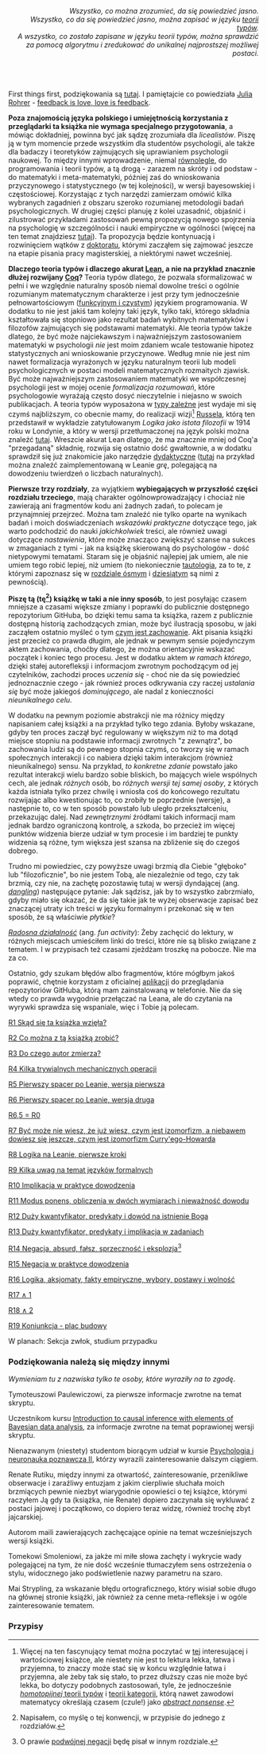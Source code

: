 <div align="right"><em>Wszystko, co można zrozumieć, da się powiedzieć jasno.<br/>Wszystko, co da
się powiedzieć jasno, można zapisać w języku <a
href="https://en.wikipedia.org/wiki/Type_theory">teorii typów</a>.<br/> A wszystko, co zostało
zapisane w języku teorii typów, można sprawdzić za pomocą algorytmu i zredukować do unikalnej
najprostszej możliwej postaci.</em></div>

<br/>
<br/>
<br/>

First things first, podziękowania są [tutaj](#podziekowania). I pamiętajcie co powiedziała [Julia
Rohrer](https://juliarohrer.com/) - [feedback is love, love is
feedback](https://www.the100.ci/2024/12/01/writing-about-technical-topics-in-an-accessible-manner/#feedback-is-life).

**Poza znajomością języka polskiego i umiejętnością korzystania z przeglądarki ta książka nie wymaga
specjalnego przygotowania**, a mówiąc dokładniej, powinna być jak sądzę zrozumiała dla
*licealistów*. Piszę ją w tym momencie przede wszystkim dla studentów psychologii, ale także dla
badaczy i teoretyków zajmujących się uprawianiem psychologii naukowej. To między innymi
wprowadzenie, niemal [równolegle](https://en.wikipedia.org/wiki/Everything_Everywhere_All_at_Once),
do programowania i teorii typów, a tą drogą - zarazem na skróty i od podstaw - do matematyki i
meta-matematyki, później zaś do wnioskowania przyczynowego i statystycznego (w tej kolejności), w
wersji bayesowskiej i częstościowej. Korzystając z tych narzędzi zamierzam omówić kilka wybranych
zagadnień z obszaru szeroko rozumianej metodologii badań psychologicznych. W drugiej części planuję
z kolei uzasadnić, objaśnić i zilustrować przykładami zastosowań pewną propozycją nowego spojrzenia
na psychologię w szczególności i nauki empiryczne w ogólności (więcej na ten temat znajdziesz
[tutaj](./rozdzialy/02_Cel.md)). Ta propozycja będzie kontynuacją i rozwinięciem wątków z
[doktoratu](./rozdzialy/praca_doktorska.pdf), którymi zacząłem się zajmować jeszcze na etapie
pisania pracy magisterskiej, a niektórymi nawet wcześniej.

**Dlaczego teoria typów i dlaczego akurat
[Lean](https://en.wikipedia.org/wiki/Lean_(proof_assistant)), a nie na przykład znacznie dłużej
rozwijany [Coq](https://en.wikipedia.org/wiki/Coq_(software))?** Teoria typów dlatego, że pozwala
sformalizować w pełni i we względnie naturalny sposób niemal dowolne treści o ogólnie rozumianym
matematycznym charakterze i jest przy tym jednocześnie pełnowartościowym ([funkcyjnym i
czystym](https://pl.wikipedia.org/wiki/Programowanie_funkcyjne)) językiem programowania. W dodatku
to nie jest jakiś tam kolejny taki język, tylko taki, którego składnia kształtowała się stopniowo
jako rezultat badań wybitnych matematyków i filozofów zajmujących się podstawami matematyki. Ale
teoria typów także dlatego, że być może najciekawszym i najważniejszym zastosowaniem matematyki w
psychologii *nie* jest moim zdaniem wcale testowanie hipotez statystycznych ani wnioskowanie
przyczynowe. Według mnie nie jest nim nawet formalizacja wyrażonych w języku naturalnym teorii lub
modeli psychologicznych w postaci modeli matematycznych rozmaitych zjawisk. Być może najważniejszym
zastosowaniem matematyki we współczesnej psychologii jest w mojej ocenie *formalizacja rozumowań*,
które psychologowie wyrażają często dosyć nieczytelnie i niejasno w swoich publikacjach. A teoria
typów wyposażona w [typy zależne](https://en.wikipedia.org/wiki/Dependent_type) jest wydaje mi się
czymś najbliższym, co obecnie mamy, do realizacji wizji[^2]
[Russela](https://pl.wikipedia.org/wiki/Bertrand_Russell), którą ten przedstawił w wykładzie
zatytułowanym *Logika jako istota filozofii* w 1914 roku w Londynie, a który w wersji
przetłumaczonej na język polski można znaleźć
[tutaj](https://ejournals.eu/pliki_artykulu_czasopisma/pelny_tekst/6bef0ebd-7ba5-407b-a167-d8bd49697ee6/pobierz).
Wreszcie akurat Lean dlatego, że ma znacznie mniej od Coq'a "przegadaną" składnię, rozwija się
ostatnio dość gwałtownie, a w dodatku sprawdził się już znakomicie jako narzędzie
[dydaktyczne](https://github.com/ImperialCollegeLondon/formalising-mathematics-2024)
([tutaj](https://adam.math.hhu.de/#/g/leanprover-community/nng4) na przykład można znaleźć
zaimplementowaną w Leanie *grę*, polegającą na dowodzeniu twierdzeń o liczbach naturalnych).

**Pierwsze trzy rozdziały**, za wyjątkiem **wybiegających w przyszłość części rozdziału trzeciego**,
mają charakter ogólnowprowadzający i chociaż nie zawierają ani fragmentów kodu ani żadnych zadań, to
polecam je przynajmniej przejrzeć. Można tam znaleźć nie tylko oparte na wynikach badań i moich
doświadczeniach *wskazówki praktyczne* dotyczące tego, jak warto podchodzić do nauki *jakichkolwiek*
treści, ale również uwagi dotyczące *nastawienia*, które może znacząco zwiększyć szanse na sukces w
zmaganiach z tymi - jak na książkę skierowaną do psychologów - dość nietypowymi tematami. Staram się
je objaśnić najlepiej jak umiem, ale nie umiem tego robić lepiej, niż umiem (to niekoniecznie
[tautologia](https://pl.wikipedia.org/wiki/Tautologia_(logika)), za to te, z którymi zapoznasz się w
[rozdziale ósmym](./rozdzialy/Logika_na_Leanie_nowa_wersja.md) i
[dziesiątym](./rozdzialy/Implikacja_w_zadaniach.md) są nimi z pewnością).

**Piszę tą (tę[^3]) książkę w taki a nie inny sposób**, to jest posyłając czasem mniejsze a czasami
większe zmiany i poprawki do publicznie dostępnego repozytorium GitHuba, bo dzięki temu sama ta
książka, razem z publicznie dostępną historią zachodzących zmian, może być ilustracją sposobu, w
jaki zacząłem ostatnio myśleć o tym [czym jest zachowanie](./rozdzialy/02_Cel.md). Akt pisania
książki jest przecież co prawda długim, ale jednak w pewnym sensie pojedynczym aktem zachowania,
choćby dlatego, że można orientacyjnie wskazać początek i koniec tego procesu. Jest w dodatku aktem
*w ramach którego*, dzięki stałej autorefleksji i informacjom zwrotnym pochodzącym od jej
czytelników, zachodzi proces *uczenia się* - choć nie da się powiedzieć jednoznacznie czego - jak
również proces odkrywania czy raczej *ustalania się* być może jakiegoś *dominującego*, ale nadal z
konieczności *nieunikalnego celu*.

W dodatku na pewnym poziomie abstrakcji nie ma różnicy między napisaniem całej książki a na przykład
tylko tego zdania. Byłoby wskazane, gdyby ten proces zaczął być regulowany w większym niż to ma
dotąd miejsce stopniu na podstawie informacji zwrotnych "z zewnątrz", bo zachowania ludzi są do
pewnego stopnia czymś, co tworzy się w ramach społecznych interakcji i co nabiera dzięki takim
interakcjom (również nieunikalnego) sensu. Na przykład, *to konkretne zdanie* powstało jako rezultat
interakcji wielu bardzo sobie bliskich, bo mających wiele wspólnych cech, ale jednak *różnych* osób,
bo *różnych wersji tej samej osoby*, z których każda istniała tylko przez chwilę i wniosła coś do
końcowego rezultatu rozwijając albo kwestionując to, co zrobiły te poprzednie (wersje), a następnie
to, co w ten sposób powstało lub uległo przekształceniu, przekazując dalej. Nad *zewnętrznymi*
źródłami takich informacji mam jednak bardzo ograniczoną kontrolę, a szkoda, bo przecież im więcej
punktów widzenia bierze udział w tym procesie i im bardziej te punkty widzenia są różne, tym większa
jest szansa na zbliżenie się do czegoś dobrego.

Trudno mi powiedziec, czy powyższe uwagi brzmią dla Ciebie "głęboko" lub "filozoficznie", bo nie
jestem Tobą, ale niezależnie od tego, czy tak brzmią, czy nie, na zachętę pozostawię tutaj w wersji
dyndającej (ang. [*dangling*](https://en.wikipedia.org/wiki/Dangling_modifier)) następujące pytanie:
Jak sądzisz, jak by to wszystko zabrzmiało, gdyby miało się okazać, że da się takie jak te wyżej
obserwacje zapisać bez znaczącej utraty ich treści w języku formalnym i przekonać się w ten sposób,
że są właściwie *płytkie*?

[*Radosna działalność*](https://www.youtube.com/watch?v=AZzcE04ssoQ) (ang. *fun activity*): Żeby
zachęcić do lektury, w różnych miejscach umieściłem linki do treści, które nie są blisko związane z
tematem. I w przypisach też czasami zjeżdżam troszkę na pobocze. Nie ma za co.

Ostatnio, gdy szukam błędów albo fragmentów, które mógłbym jakoś poprawić, chętnie korzystam z
oficialnej [aplikacji](https://play.google.com/store/apps/details?id=com.github.android&hl=en) do
przeglądania repozytoriów GitHuba, którą mam zainstalowaną w telefonie. Nie da się wtedy co prawda
wygodnie przełączać na Leana, ale do czytania na wyrywki sprawdza się wspaniale, więc i Tobie ją
polecam.

[R1 Skąd się ta książka wzięła?](./rozdzialy/00_Wprowadzenie.md)

[R2 Co można z tą książką zrobić?](./rozdzialy/01_Jak_sie_uczyc.md)

[R3 Do czego autor zmierza?](./rozdzialy/02_Cel.md)

[R4 Kilka trywialnych mechanicznych operacji](./rozdzialy/Pierwszy_spacerek.md)

[R5 Pierwszy spacer po Leanie, wersja pierwsza](./rozdzialy/Spacerek_po_Leanie_1.md)

[R6 Pierwszy spacer po Leanie, wersja druga](./rozdzialy/Spacerek_po_Leanie_2.md)

[R6,5 = R0](./rozdzialy/Ewaluacja.md)

[R7 Być może nie wiesz, że już wiesz, czym jest izomorfizm, a niebawem dowiesz się jeszcze, czym
jest izomorfizm Curry'ego-Howarda](./rozdzialy/Izomorfizm_Curryego_Howarda.md)

[R8 Logika na Leanie, pierwsze kroki](./rozdzialy/Logika_na_Leanie_nowa_wersja.md)

[R9 Kilka uwag na temat języków formalnych](./rozdzialy/Jezyk_matematyki.md)

[R10 Implikacja w praktyce dowodzenia](./rozdzialy/Implikacja_w_zadaniach.md)

[R11 Modus ponens, obliczenia w dwóch wymiarach i nieważność
dowodu](./rozdzialy/Modus_Ponens_Niewaznosc_Dowodu.md)

[R12 Duży kwantyfikator, predykaty i dowód na istnienie Boga](./rozdzialy/Duzy_predykaty_Bog.md)

[R13 Duży kwantyfikator, predykaty i implikacja w
zadaniach](./rozdzialy/Duzy_predykaty_implikacja_zadania.md)

[R14 Negacja, absurd, fałsz, sprzeczność i eksplozja](./rozdzialy/Negacja.md)[^1]

[R15 Negacja w praktyce dowodzenia](./rozdzialy/Negacja_w_praktyce.md)

[R16 Logika, aksjomaty, fakty empiryczne, wybory, postawy i
wolność](./rozdzialy/Logika_aksjomaty_wybory_postawy_wolnosc.md)

[R17 ∧ 1](./rozdzialy/Koniunkcja_jako_para.md)

[R18 ∧ 2](./rozdzialy/Koniunkcja_ze_strzalek.md)

[R19 Koniunkcja - plac budowy](./rozdzialy/Koniunkcja_work_in_progress.md)

W planach: Sekcja zwłok, studium przypadku

<a name="podziekowania"></a>
### Podziękowania należą się między innymi

*Wymieniam tu z nazwiska tylko te osoby, które wyraziły na to zgodę*.

Tymoteuszowi Paulewiczowi, za pierwsze informacje zwrotne na temat skryptu.

Uczestnikom kursu [Introduction to causal inference with elements of Bayesian data
analysis](https://www.usosweb.uj.edu.pl/kontroler.php%3F_action%3Dkatalog2%252Fprzedmioty%252FpokazPrzedmiot%26prz_kod%3DSDS-E901-DItc%26callback%3Dg_1d86a895%26lang%3Den),
za informacje zwrotne na temat poprawionej wersji skryptu.

Nienazwanym (niestety) studentom biorącym udział w kursie [Psychologia i neuronauka poznawcza
II](https://www.usosweb.uj.edu.pl/kontroler.php?_action=katalog2/przedmioty/pokazPrzedmiot&kod=WFz.IPs-N-A33b),
którzy wyrazili zainteresowanie dalszym ciągiem.

Renate Rutiku, między innymi za otwartość, zainteresowanie, przenikliwe obserwacje i zaraźliwy
entuzjam z jakim cierpliwie słuchała moich brzmiących pewnie niezbyt wiarygodnie opowieści o tej
książce, którymi raczyłem Ją gdy ta (książka, nie Renate) dopiero zaczynała się wykluwać z postaci
jajowej i początkowo, co dopiero teraz widzę, również trochę zbyt jajcarskiej.

Autorom maili zawierających zachęcające opinie na temat wcześniejszych wersji książki.

Tomekowi Smoleniowi, za jakże mi miłe słowa zachęty i wykrycie wady polegającej na tym, że nie dość
wcześnie tłumaczyłem sens ostrzeżenia o stylu, widocznego jako podświetlenie nazwy parametru na
szaro.

Mai Strypling, za wskazanie błędu ortograficznego, który wisiał sobie długo na głównej stronie
książki, jak również za cenne meta-refleksje i w ogóle zainteresowanie tematem.

### Przypisy

[^1]: O prawie [podwójnej negacji](https://kawaly.tja.pl/dowcip,profesor-filologii-polskiej-na) będę pisał w innym rozdziale.

[^2]: Więcej na ten fascynujący temat można poczytać w
    [tej](https://global.oup.com/academic/product/modal-homotopy-type-theory-9780198853404?cc=it&lang=en&)
    interesującej i wartościowej książce, ale niestety nie jest to lektura lekka, łatwa i przyjemna,
    to znaczy może stać się w końcu względnie łatwa i przyjemna, ale żeby tak się stało, to przez
    dłuższy czas nie może być lekka, bo dotyczy podobnych zastosowań, tyle, że jednocześnie
    [*homotopijnej* teorii typów](https://homotopytypetheory.org/book/) i [teorii
    kategorii](https://pl.wikipedia.org/wiki/Teoria_kategorii), którą nawet zawodowi matematycy
    określają czasem (czule!) jako [*abstract
    nonsense*](https://en.wikipedia.org/wiki/Abstract_nonsense).

[^3]: Napisałem, co myślę o tej konwencji, w przypisie do jednego z rozdziałów.
